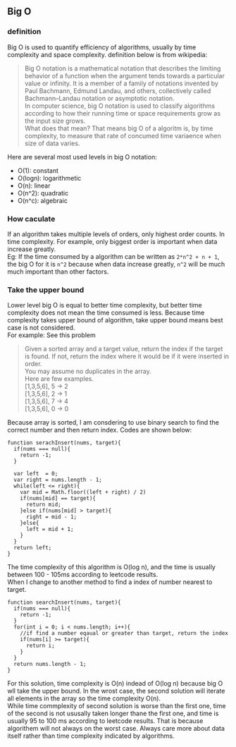 ## Big O
### definition
Big O is used to quantify efficiency of algorithms, usually by time complexity and space complexity. definition below is from wikipedia: 
> Big O notation is a mathematical notation that describes the limiting behavior of a function when the argument tends towards a particular value or infinity. It is a member of a family of notations invented by Paul Bachmann, Edmund Landau, and others, collectively called Bachmann–Landau notation or asymptotic notation.  
> In computer science, big O notation is used to classify algorithms according to how their running time or space requirements grow as the input size grows.  
What does that mean? That means big O of a algoritm is, by time complexity, to measure that rate of concumed time variaence when size of data varies.  

Here are several most used levels in big O notation:  
* O(1): constant  
* O(logn): logarithmetic  
* O(n): linear  
* O(n^2): quadratic  
* O(n^c):  algebraic  
### How caculate
If an algorithm takes multiple levels of orders, only highest order counts. In time complexity. For example, only biggest order is important when data increase greatly.  
Eg:
If the time consumed by a algorithm can be written as `2*n^2 + n + 1`, the big O for it is `n^2` because when data increase greatly, `n^2` will be much much important than other factors.
### Take the upper bound
Lower level big O is equal to better time complexity, but better time complexity does not mean the time consumed is less. Because time complexity takes upper bound of algorithm, take upper bound means best case is not considered.  
For example:
See this problem
>Given a sorted array and a target value, return the index if the target is found. If not, return the index where it would be if it were inserted in order.  
You may assume no duplicates in the array.  
Here are few examples.  
[1,3,5,6], 5 → 2  
[1,3,5,6], 2 → 1  
[1,3,5,6], 7 → 4  
[1,3,5,6], 0 → 0  

Because array is sorted, I am consdering to use binary search to find the correct number and then return index. Codes are shown below:  
```
function serachInsert(nums, target){
  if(nums === null){
    return -1;
  }
  
  var left  = 0;
  var right = nums.length - 1;
  while(left <= right){
    var mid = Math.floor((left + right) / 2)
    if(nums[mid] == target){
      return mid;
    }else if(nums[mid] > target){
      right = mid - 1;
    }else{
      left = mid + 1;
    }
  }
  return left;
}
```
The time complexity of this algorithm is O(log n), and the time is usually between 100 - 105ms according to leetcode results.  
When I change to another method to find a index of number nearest to target.  
```
function searchInsert(nums, target){
  if(nums === null){
    return -1;
  }
  for(int i = 0; i < nums.length; i++){
    //if find a number eqaual or greater than target, return the index
    if(nums[i] >= target){
      return i;
    }
  }
  return nums.length - 1;
}
```
For this solution, time complexity is O(n) indead of O(log n) because big O wll take the upper bound. In the wrost case, the second solution will iterate all elements in the array so the time complexity O(n).   
While time commplexity of second solution is worse than the first one, time of the second is not ususally taken longer thane the first one, and time is usually 95 to 100 ms according to leetcode results. That is because algorithem will not always on the worst case.
Always care more about data itself rather than time complexity indicated by algorithms.
